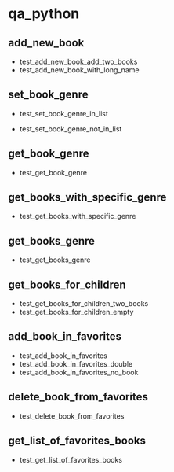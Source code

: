 # qa_python


## add_new_book
- test_add_new_book_add_two_books
- test_add_new_book_with_long_name

## set_book_genre
- test_set_book_genre_in_list

- test_set_book_genre_not_in_list

## get_book_genre
- test_get_book_genre

## get_books_with_specific_genre
- test_get_books_with_specific_genre

## get_books_genre
- test_get_books_genre

## get_books_for_children
- test_get_books_for_children_two_books
- test_get_books_for_children_empty

## add_book_in_favorites
- test_add_book_in_favorites
- test_add_book_in_favorites_double
- test_add_book_in_favorites_no_book

## delete_book_from_favorites
- test_delete_book_from_favorites

## get_list_of_favorites_books
- test_get_list_of_favorites_books
